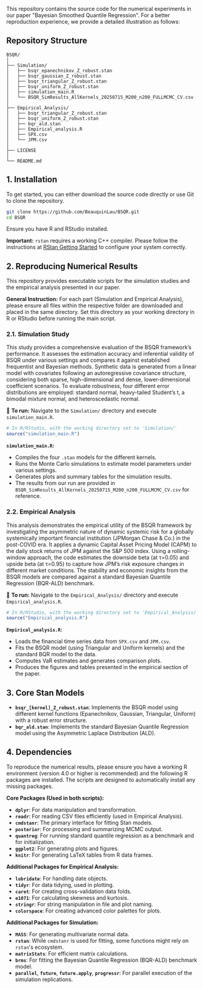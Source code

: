 This repository contains the source code for the numerical experiments in our paper "Bayesian Smoothed Quantile Regression". For a better reproduction experience, we provide a detailed illustration as follows:

## Repository Structure

```text
BSQR/
│
├── Simulation/
│   ├── bsqr_epanechnikov_Z_robust.stan
│   ├── bsqr_gaussian_Z_robust.stan
│   ├── bsqr_triangular_Z_robust.stan
│   ├── bsqr_uniform_Z_robust.stan
│   ├── simulation_main.R
│   └── BSQR_SimResults_AllKernels_20250715_M200_n200_FULLMCMC_CV.csv
│
├── Empirical_Analysis/
│   ├── bsqr_triangular_Z_robust.stan
│   ├── bsqr_uniform_Z_robust.stan
│   ├── bqr_ald.stan
│   ├── Empirical_analysis.R
│   ├── SPX.csv
│   └── JPM.csv
│
├── LICENSE
│
└── README.md
```

## 1. Installation

To get started, you can either download the source code directly or use Git to clone the repository.

```bash
git clone https://github.com/BeauquinLau/BSQR.git
cd BSQR
```

Ensure you have R and RStudio installed. 

**Important:** `rstan` requires a working C++ compiler. Please follow the instructions at [RStan Getting Started](https://github.com/stan-dev/rstan/wiki/RStan-Getting-Started) to configure your system correctly.

## 2. Reproducing Numerical Results

This repository provides executable scripts for the simulation studies and the empirical analysis presented in our paper.

**General Instruction:** For each part (Simulation and Empirical Analysis), please ensure all files within the respective folder are downloaded and placed in the same directory. Set this directory as your working directory in R or RStudio before running the main script.

### 2.1. Simulation Study

This study provides a comprehensive evaluation of the BSQR framework’s performance. It assesses the estimation accuracy and inferential validity of BSQR under various settings and compares it against established frequentist and Bayesian methods. Synthetic data is generated from a linear model with covariates following an autoregressive covariance structure, considering both sparse, high-dimensional and dense, lower-dimensional coefficient scenarios. To evaluate robustness, four different error distributions are employed: standard normal, heavy-tailed Student’s t, a bimodal mixture normal, and heteroscedastic normal.

📌 **To run:** Navigate to the `Simulation/` directory and execute `simulation_main.R`.

```R
# In R/RStudio, with the working directory set to 'Simulation/'
source("simulation_main.R")
```

**`simulation_main.R`:**
*   Compiles the four `.stan` models for the different kernels.
*   Runs the Monte Carlo simulations to estimate model parameters under various settings.
*   Generates plots and summary tables for the simulation results.
*   The results from our run are provided in `BSQR_SimResults_AllKernels_20250715_M200_n200_FULLMCMC_CV.csv` for reference.

### 2.2. Empirical Analysis

This analysis demonstrates the empirical utility of the BSQR framework by investigating the asymmetric nature of dynamic systemic risk for a globally systemically important financial institution (JPMorgan Chase & Co.) in the post-COVID era. It applies a dynamic Capital Asset Pricing Model (CAPM) to the daily stock returns of JPM against the S&P 500 index. Using a rolling-window approach, the code estimates the downside beta (at τ=0.05) and upside beta (at τ=0.95) to capture how JPM’s risk exposure changes in different market conditions. The stability and economic insights from the BSQR models are compared against a standard Bayesian Quantile Regression (BQR-ALD) benchmark.

📌 **To run:** Navigate to the `Empirical_Analysis/` directory and execute `Empirical_analysis.R`.

```R
# In R/RStudio, with the working directory set to 'Empirical_Analysis/'
source("Empirical_analysis.R")
```
**`Empirical_analysis.R`:**
*   Loads the financial time series data from `SPX.csv` and `JPM.csv`.
*   Fits the BSQR model (using Triangular and Uniform kernels) and the standard BQR model to the data.
*   Computes VaR estimates and generates comparison plots.
*   Produces the figures and tables presented in the empirical section of the paper.


## 3. Core Stan Models

*   **`bsqr_[kernel]_Z_robust.stan`**: Implements the BSQR model using different kernel functions (Epanechnikov, Gaussian, Triangular, Uniform) with a robust error structure.
*   **`bqr_ald.stan`**: Implements the standard Bayesian Quantile Regression model using the Asymmetric Laplace Distribution (ALD).


## 4. Dependencies

To reproduce the numerical results, please ensure you have a working R environment (version 4.0 or higher is recommended) and the following R packages are installed. The scripts are designed to automatically install any missing packages.

**Core Packages (Used in both scripts):**
*   **`dplyr`**: For data manipulation and transformation.
*   **`readr`**: For reading CSV files efficiently (used in Empirical Analysis).
*   **`cmdstanr`**: The primary interface for fitting Stan models.
*   **`posterior`**: For processing and summarizing MCMC output.
*   **`quantreg`**: For running standard quantile regression as a benchmark and for initialization.
*   **`ggplot2`**: For generating plots and figures.
*   **`knitr`**: For generating LaTeX tables from R data frames.

**Additional Packages for Empirical Analysis:**
*   **`lubridate`**: For handling date objects.
*   **`tidyr`**: For data tidying, used in plotting.
*   **`caret`**: For creating cross-validation data folds.
*   **`e1071`**: For calculating skewness and kurtosis.
*   **`stringr`**: For string manipulation in file and plot naming.
*   **`colorspace`**: For creating advanced color palettes for plots.

**Additional Packages for Simulation:**
*   **`MASS`**: For generating multivariate normal data.
*   **`rstan`**: While `cmdstanr` is used for fitting, some functions might rely on `rstan`'s ecosystem.
*   **`matrixStats`**: For efficient matrix calculations.
*   **`brms`**: For fitting the Bayesian Quantile Regression (BQR-ALD) benchmark model.
*   **`parallel`**, **`future`**, **`future.apply`**, **`progressr`**: For parallel execution of the simulation replications.


